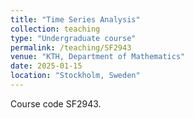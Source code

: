 ```yaml
---
title: "Time Series Analysis"
collection: teaching
type: "Undergraduate course"
permalink: /teaching/SF2943
venue: "KTH, Department of Mathematics"
date: 2025-01-15
location: "Stockholm, Sweden"
---
```


Course code SF2943. 

